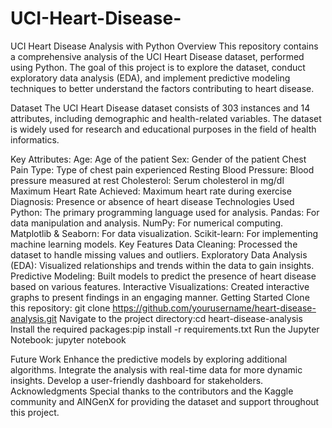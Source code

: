 # UCI-Heart-Disease-
UCI Heart Disease Analysis with Python
Overview
This repository contains a comprehensive analysis of the UCI Heart Disease dataset, performed using Python. The goal of this project is to explore the dataset, conduct exploratory data analysis (EDA), and implement predictive modeling techniques to better understand the factors contributing to heart disease.

Dataset
The UCI Heart Disease dataset consists of 303 instances and 14 attributes, including demographic and health-related variables. The dataset is widely used for research and educational purposes in the field of health informatics.

Key Attributes:
Age: Age of the patient
Sex: Gender of the patient
Chest Pain Type: Type of chest pain experienced
Resting Blood Pressure: Blood pressure measured at rest
Cholesterol: Serum cholesterol in mg/dl
Maximum Heart Rate Achieved: Maximum heart rate during exercise
Diagnosis: Presence or absence of heart disease
Technologies Used
Python: The primary programming language used for analysis.
Pandas: For data manipulation and analysis.
NumPy: For numerical computing.
Matplotlib & Seaborn: For data visualization.
Scikit-learn: For implementing machine learning models.
Key Features
Data Cleaning: Processed the dataset to handle missing values and outliers.
Exploratory Data Analysis (EDA): Visualized relationships and trends within the data to gain insights.
Predictive Modeling: Built models to predict the presence of heart disease based on various features.
Interactive Visualizations: Created interactive graphs to present findings in an engaging manner.
Getting Started
Clone this repository: git clone https://github.com/yourusername/heart-disease-analysis.git
Navigate to the project directory:cd heart-disease-analysis
Install the required packages:pip install -r requirements.txt
Run the Jupyter Notebook: jupyter notebook

Future Work
Enhance the predictive models by exploring additional algorithms.
Integrate the analysis with real-time data for more dynamic insights.
Develop a user-friendly dashboard for stakeholders.
Acknowledgments
Special thanks to the contributors and the Kaggle community and AINGenX for providing the dataset and support throughout this project.


